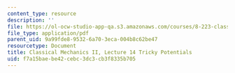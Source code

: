 ```yaml
---
content_type: resource
description: ''
file: https://ol-ocw-studio-app-qa.s3.amazonaws.com/courses/8-223-classical-mechanics-ii-january-iap-2017/f7a15baebe42cebc3dc3cb3f8335b705_MIT8_223IAP17_Lec14.pdf
file_type: application/pdf
parent_uid: 9a99fde8-9532-6a70-3eca-004b8c62be47
resourcetype: Document
title: Classical Mechanics II, Lecture 14 Tricky Potentials
uid: f7a15bae-be42-cebc-3dc3-cb3f8335b705
---
```

